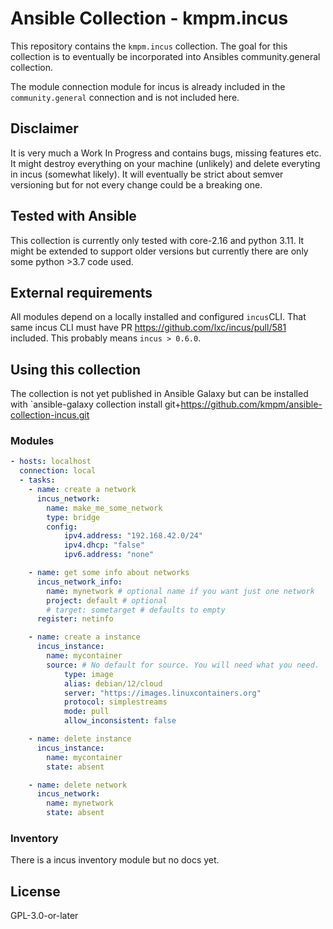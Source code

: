# Ansible Collection - kmpm.incus
This repository contains the `kmpm.incus` collection. 
The goal for this collection is to eventually be incorporated
into Ansibles community.general collection.

The module connection module for incus is already included in the `community.general` connection and is not included here.

## Disclaimer
It is very much a Work In Progress and contains bugs, missing features etc.
It might destroy everything on your machine (unlikely) and delete everyting
in incus (somewhat likely). It will eventually be strict about semver versioning but for
not every change could be a breaking one.

## Tested with Ansible
This collection is currently only tested with core-2.16 and python 3.11.
It might be extended to support older versions but currently there are only some python >3.7 
code used.

## External requirements
All modules depend on a locally installed and configured `incus`CLI.
That same incus CLI must have PR https://github.com/lxc/incus/pull/581 included. This probably means `incus > 0.6.0`.

## Using this collection
The collection is not yet published in Ansible Galaxy but can be installed with
`ansible-galaxy collection install git+https://github.com/kmpm/ansible-collection-incus.git

### Modules

```yaml
- hosts: localhost
  connection: local
  - tasks:
    - name: create a network
      incus_network:
        name: make_me_some_network
        type: bridge
        config:
            ipv4.address: "192.168.42.0/24"
            ipv4.dhcp: "false"
            ipv6.address: "none"

    - name: get some info about networks
      incus_network_info:
        name: mynetwork # optional name if you want just one network
        project: default # optional 
        # target: sometarget # defaults to empty
      register: netinfo

    - name: create a instance
      incus_instance:
        name: mycontainer
        source: # No default for source. You will need what you need.
            type: image
            alias: debian/12/cloud
            server: "https://images.linuxcontainers.org"
            protocol: simplestreams
            mode: pull
            allow_inconsistent: false

    - name: delete instance
      incus_instance:
        name: mycontainer
        state: absent

    - name: delete network
      incus_network:
        name: mynetwork
        state: absent
```
### Inventory
There is a incus inventory module but no docs yet.


## License
GPL-3.0-or-later
